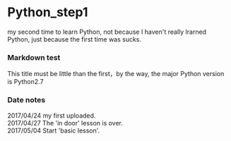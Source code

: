 # Python_step1
my second time to learn Python, not because I haven't really lrarned Python, just because the first time was sucks.
### Markdown test
This title must be little than the first，by the way, the major Python version is Python2.7
### Date notes
2017/04/24 my first uploaded.  
2017/04/27 The 'in door' lesson is over.  
2017/05/04 Start 'basic lesson'.
